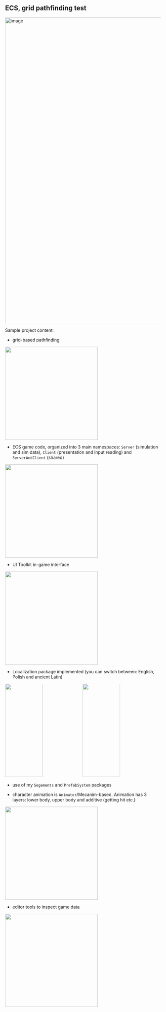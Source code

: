 ## ECS, grid pathfinding test

<img width="1830" height="985" alt="image" src="https://github.com/user-attachments/assets/53db149c-9e2a-4c1f-b2b9-e8e3a85a11cd" />

Sample project content:
- grid-based pathfinding

<p float="center">
  <img src="https://github.com/user-attachments/assets/22d374bd-6130-497f-99ce-dd6fafa62116" height="300px">
</p>

- ECS game code, organized into 3 main namespaces: `Server` (simulation and sim data), `Client` (presentation and input reading) and `ServerAndClient` (shared)

<p float="center">
  <img src="https://github.com/user-attachments/assets/aad79d06-99f7-4108-896d-724459ecb1e4" height="300px">
</p>

- UI Toolkit in-game interface

<p float="center">
  <img src="https://github.com/user-attachments/assets/f3e06a8c-dc09-44fd-9945-7387d2a8a844" height="300px">
</p>

- Localization package implemented (you can switch between: English, Polish and ancient Latin)

<p float="center">
  <img src="https://github.com/user-attachments/assets/c51abe99-3cae-42c9-bc8a-2f1d0886afdb" width="49%" height="300px">
  <img src="https://github.com/user-attachments/assets/3c30d1e7-2fae-4fe9-898e-d966de11e35d" width="49%" height="300px">
</p>
  
- use of my `Segements` and `PrefabSystem` packages

- character animation is `Animator`/Mecanim-based. Animation has 3 layers: lower body, upper body and additive (getting hit etc.)

<p float="center">
  <img src="https://github.com/user-attachments/assets/ec3d3a04-fe2f-4f64-a39f-39728d2b569d" height="300px">
</p>

- editor tools to inspect game data

<p float="center">
  <img src="https://github.com/user-attachments/assets/b8b3dfa9-9fb3-48b8-955e-be0f4befce7d" height="300px">
</p>

